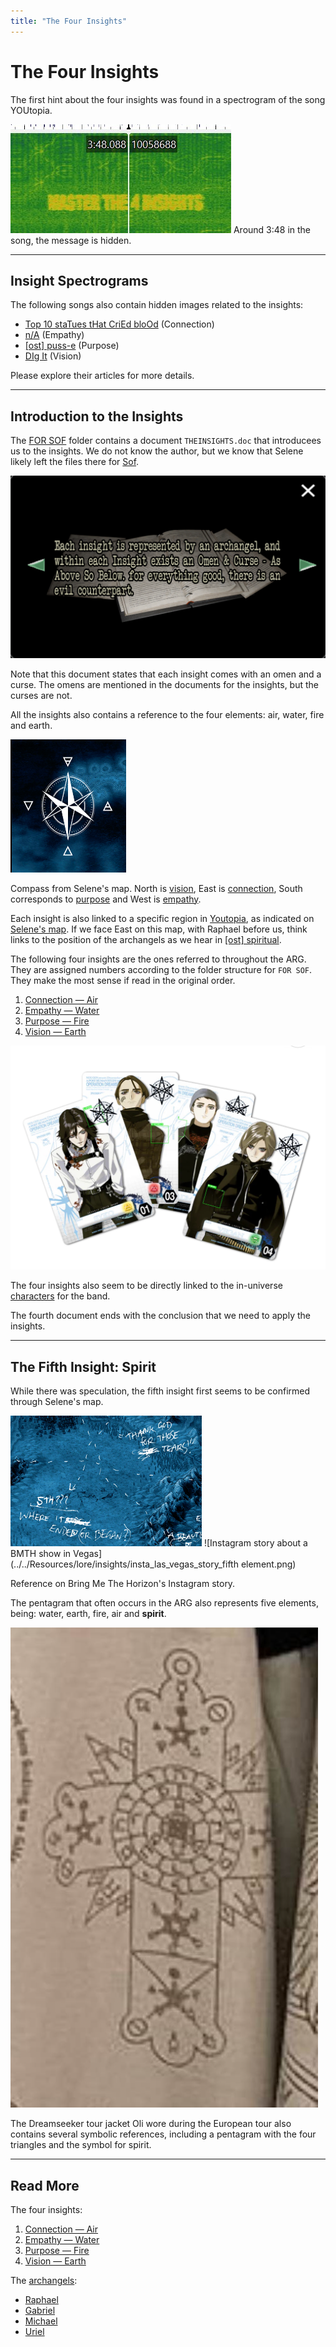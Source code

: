 ```yaml
---
title: "The Four Insights"
---
```

# The Four Insights

The first hint about the four insights was found in a spectrogram of the song YOUtopia.

!["Master the 4 insights"](../../Resources/lore/insights/empathy/img_2.png)
Around 3:48 in the song, the message is hidden.

***

## Insight Spectrograms

The following songs also contain hidden images related to the insights:

- [Top 10 staTues tHat CriEd bloOd](../music/song-top10) (Connection)
- [n/A](../music/song-na) (Empathy)
- [[ost] puss-e](../music/song-pusse) (Purpose)
- [DIg It](../music/song-digit) (Vision)

Please explore their articles for more details.

***

## Introduction to the Insights

The [FOR SOF](../files/for-sof) folder contains a document `THEINSIGHTS.doc` that introducees us
to the insights.
We do not know the author, but we know that Selene likely left the files there[](../characters/selene) for [Sof](../characters/sof).

![Screenshot stating each insight has an omen from the ARG files](../../Resources/lore/insights/insights_omen_curse.png)

Note that this document states that each insight comes with an omen and a curse. 
The omens are mentioned in the documents for the insights, but the curses are not.

All the insights also contains a reference to the four elements: air, water, fire and earth.

![Compass from Selene's map](../../Resources/lore/insights/insight-directions.png)

Compass from Selene's map. North is [vision](insight4-vision), East is [connection](insight1-connection), 
South corresponds to [purpose](insight3-purpose) and West is [empathy](insight2-empathy).

Each insight is also linked to a specific region in [Youtopia](youtopia), as indicated on 
[Selene's map](../files/for-sof#YOUTOPIA_selenes_mapvis). If we face East on this map, 
with Raphael before us, think links to the position of the archangels as we hear in [[ost] spiritual](../music/song-spiritual).

The following four insights are the ones referred to throughout the ARG. 
They are assigned numbers according to the folder structure for `FOR SOF`. 
They make the most sense if read in the original order.

1. [Connection — Air](insight1-connection)
2. [Empathy — Water](insight2-empathy)
3. [Purpose — Fire](insight3-purpose)
4. [Vision — Earth](insight4-vision)

![Characters from the band on cards for the physical release](../../Resources/characters/band-cards.png)

The four insights also seem to be directly linked to the in-universe [characters](../characters/characters#band-members) 
for the band.

The fourth document ends with the conclusion that we need to apply the insights.

***

## The Fifth Insight: Spirit

While there was speculation, the fifth insight first seems to be confirmed through Selene's map.

![Middle of Selene's map, for the fifth insight](../../Resources/lore/insights/fifth-insight.png)
![Instagram story about a BMTH show in Vegas](../../Resources/lore/insights/insta_las_vegas_story_fifth element.png)

Reference on Bring Me The Horizon's Instagram story.

The pentagram that often occurs in the ARG also represents five elements, being: 
water, earth, fire, air and **spirit**. 

![Symbolism on Oli's jacket](../../Resources/lore/insights/oli_costume_spirit.png)

The Dreamseeker tour jacket Oli wore during the European tour also contains 
several symbolic references, including a pentagram with the four triangles 
and the symbol for spirit.

***

## Read More

The four insights:

1. [Connection — Air](insight1-connection)
2. [Empathy — Water](insight2-empathy)
3. [Purpose — Fire](insight3-purpose)
4. [Vision — Earth](insight4-vision)

The [archangels](../characters#archangels):

- [Raphael](../characters/raphael)
- [Gabriel](../characters/gabriel)
- [Michael](../characters/michael)
- [Uriel](../characters/uriel)
